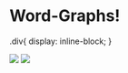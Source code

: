 # Word-Graphs!
.div{
  display: inline-block;
}
<div>
  <img src='https://user-images.githubusercontent.com/94231603/156769051-ccbae338-c4d8-452d-a932-7983b262bb1d.PNG'>
  <img src='https://user-images.githubusercontent.com/94231603/156769068-a5bb8026-252f-4afd-aa41-cd6a07d7a3a8.PNG'>
</div>
